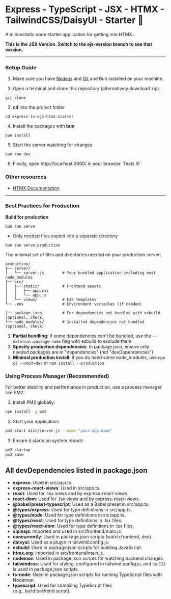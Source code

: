 # Express - TypeScript - JSX - HTMX - TailwindCSS/DaisyUI - Starter 🚀
A minimalistic node starter application for getting into HTMX.

**This is the JSX Version. Switch to the ejs-version branch to see that version.**

---

### Setup Guide

1. Make sure you have [Node.js](https://nodejs.org/en/download) and [Git](https://git-scm.com/downloads) and Bun installed on your machine.

2. Open a terminal and clone this repository (alternatively download zip).
```
git clone 
```

3. **cd** into the project folder
```
cd express-ts-ejs-htmx-starter
```

4. Install the packages with **bun**
```
bun install
```

5. Start the server watching for changes
```
bun run dev
```

6. Finally, open http://localhost:3000/ in your browser. Thats it!

### Other resources

- [HTMX Documentation](https://htmx.org/docs/)

---

### Best Practices for Production

**Build for production**

```
bun run serve
```

- Only needed files copied into a separate directory
```
bun run serve:production
```

The minimal set of files and directories needed on your production server:

```
production/
├── server/
│   └── server.js        # Your bundled application including most node_modules
├── src/
│   ├── static/          # Frontend assets
│   │   ├── app.css      
│   │   └── app.js       
│   └── views/           # EJS templates
└── .env                 # Environment variables (if needed)

├── package.json         # For dependencies not bundled with esbuild (optional, check)
└── node_modules/        # Installed dependencies not bundled (optional, check)
```

1. **Partial bundling**: If some dependencies can't be bundled, use the `--external:package-name` flag with esbuild to exclude them
2. **Specify production dependencies**: In package.json, ensure only needed packages are in "dependencies" (not "devDependencies")
3. **Minimal production install**: If you do need some node_modules, use `npm ci --omit=dev` or `npm install --production`

### Using Process Manager (Recommended)
For better stability and performance in production, use a process manager like PM2:

1. Install PM2 globally:
```bash
npm install -g pm2
```

2. Start your application:
```bash
pm2 start dist/server.js --name "your-app-name"
```

3. Ensure it starts on system reboot:
```bash
pm2 startup
pm2 save
```

## All devDependencies listed in package.json

* **express**: Used in src/app.ts.
* **express-react-views**: Used in src/app.ts.
* **react**: Used for .tsx views and by express-react-views.
* **react-dom**: Used for .tsx views and by express-react-views.
* **@babel/preset-typescript**: Used as a Babel preset in src/app.ts.
* **@types/express**: Used for type definitions in src/app.ts.
* **@types/node**: Used for type definitions in src/app.ts.
* **@types/react**: Used for type definitions in .tsx files.
* **@types/react-dom**: Used for type definitions in .tsx files.
* **alpinejs**: Imported and used in src/frontend/main.js.
* **concurrently**: Used in package.json scripts (watch:frontend, dev).
* **daisyui**: Used as a plugin in tailwind.config.js.
* **esbuild**: Used in package.json scripts for building JavaScript.
* **htmx.org**: Imported in src/frontend/main.js.
* **nodemon**: Used in package.json scripts for watching backend changes.
* **tailwindcss**: Used for styling, configured in tailwind.config.js, and its CLI is used in package.json scripts.
* **ts-node**: Used in package.json scripts for running TypeScript files with Nodemon.
* **typescript**: Used for compiling TypeScript files (e.g., build:backend script).